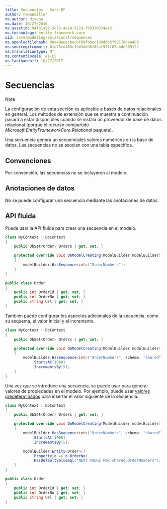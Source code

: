 ```yaml
---
title: Secuencias - Core EF
author: rowanmiller
ms.author: divega
ms.date: 10/27/2016
ms.assetid: 94f81a92-3c72-4e14-912a-f99310374e42
ms.technology: entity-framework-core
uid: core/modeling/relational/sequences
ms.openlocfilehash: 98a40aeecbec0fd9fb9cc108d6b5f98178dea403
ms.sourcegitcommit: 01a75cd483c1943ddd6f82af971f07abde20912e
ms.translationtype: MT
ms.contentlocale: es-ES
ms.lasthandoff: 10/27/2017
---
```

# <a name="sequences"></a>Secuencias

> [!NOTE]  
> La configuración de esta sección es aplicable a bases de datos relacionales en general. Los métodos de extensión que se muestra a continuación pasará a estar disponibles cuando se instala un proveedor de base de datos relacional (porque el recurso compartido *Microsoft.EntityFrameworkCore.Relational* paquete).

Una secuencia genera un secuenciales valores numéricos en la base de datos. Las secuencias no se asocian con una tabla específica.

## <a name="conventions"></a>Convenciones

Por convención, las secuencias no se incluyeron al modelo.

## <a name="data-annotations"></a>Anotaciones de datos

No se puede configurar una secuencia mediante las anotaciones de datos.

## <a name="fluent-api"></a>API fluida

Puede usar la API fluida para crear una secuencia en el modelo.

<!-- [!code-csharp[Main](samples/core/relational/Modeling/FluentAPI/Samples/Relational/Sequence.cs?highlight=7)] -->
``` csharp
class MyContext : DbContext
{
    public DbSet<Order> Orders { get; set; }

    protected override void OnModelCreating(ModelBuilder modelBuilder)
    {
        modelBuilder.HasSequence<int>("OrderNumbers");
    }
}

public class Order
{
    public int OrderId { get; set; }
    public int OrderNo { get; set; }
    public string Url { get; set; }
}
```

También puede configurar los aspectos adicionales de la secuencia, como su esquema, el valor inicial y el incremento.

<!-- [!code-csharp[Main](samples/core/relational/Modeling/FluentAPI/Samples/Relational/SequenceConfigured.cs?highlight=7,8,9)] -->
``` csharp
class MyContext : DbContext
{
    public DbSet<Order> Orders { get; set; }

    protected override void OnModelCreating(ModelBuilder modelBuilder)
    {
        modelBuilder.HasSequence<int>("OrderNumbers", schema: "shared")
            .StartsAt(1000)
            .IncrementsBy(5);
    }
}
```

Una vez que se introduce una secuencia, se puede usar para generar valores de propiedades en el modelo. Por ejemplo, puede usar [valores predeterminados](default-values.md) para insertar el valor siguiente de la secuencia.

<!-- [!code-csharp[Main](samples/core/relational/Modeling/FluentAPI/Samples/Relational/SequenceUsed.cs?highlight=11,12,13)] -->
``` csharp
class MyContext : DbContext
{
    public DbSet<Order> Orders { get; set; }

    protected override void OnModelCreating(ModelBuilder modelBuilder)
    {
        modelBuilder.HasSequence<int>("OrderNumbers", schema: "shared")
            .StartsAt(1000)
            .IncrementsBy(5);

        modelBuilder.Entity<Order>()
            .Property(o => o.OrderNo)
            .HasDefaultValueSql("NEXT VALUE FOR shared.OrderNumbers");
    }
}

public class Order
{
    public int OrderId { get; set; }
    public int OrderNo { get; set; }
    public string Url { get; set; }
}
```
